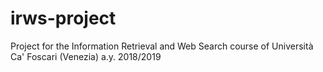 # irws-project
Project for the Information Retrieval and Web Search course of Università Ca' Foscari (Venezia) a.y. 2018/2019
